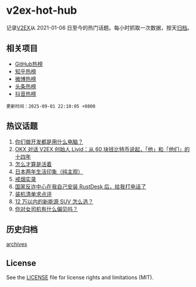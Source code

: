 # v2ex-hot-hub

 记录[V2EX](https://www.v2ex.com/)从 2021-01-06 日至今的热门话题。每小时抓取一次数据，按天[归档](archives)。
 
 ## 相关项目

- [GitHub热榜](https://github.com/lonnyzhang423/github-hot-hub)
- [知乎热榜](https://github.com/lonnyzhang423/zhihu-hot-hub)
- [微博热榜](https://github.com/lonnyzhang423/weibo-hot-hub)
- [头条热榜](https://github.com/lonnyzhang423/toutiao-hot-hub)
- [抖音热榜](https://github.com/lonnyzhang423/douyin-hot-hub)


 `更新时间：2025-09-01 22:10:05 +0800`

## 热议话题

1. [你们做开发都是用什么电脑？](https://www.v2ex.com/t/1156151)
1. [OKX 对话 V2EX 创始人 Livid：从 60 块钱比特币说起，「他」和「他们」的十四年](https://www.v2ex.com/t/1156319)
1. [怎么才算是活着](https://www.v2ex.com/t/1156159)
1. [日本两年生活印象（纯主观）](https://www.v2ex.com/t/1156144)
1. [戒烟实录](https://www.v2ex.com/t/1156220)
1. [国家反诈中心在我自己安装 RustDesk 后，给我打电话了](https://www.v2ex.com/t/1156175)
1. [装机清单求点评](https://www.v2ex.com/t/1156133)
1. [12 万以内的新能源 SUV 怎么选？](https://www.v2ex.com/t/1156191)
1. [你对女司机有什么偏见吗？](https://www.v2ex.com/t/1156235)

## 历史归档

[archives](archives)

## License

See the [LICENSE](LICENSE) file for license rights and limitations (MIT).
